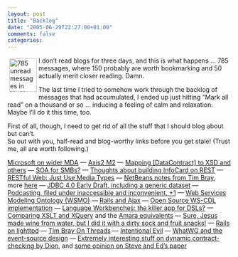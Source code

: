 ```yaml
---
layout: post
title: "Backlog"
date: "2005-06-29T22:27:00+01:00"
comments: false
categories: 
---
```


<p><img title="785 unread messages in NetNewsWire" src="/blog/st/images/nnw-785.jpg" border="0" vspace="4" align="left" height="75" hspace="4" alt="785 unread messages in NetNewsWire" width="62" /></p>

<p>I don&#8217;t read blogs for three days, and this is what happens &#8230; 785 messages, where 150 probably are worth bookmarking and 50 actually merit closer reading. Damn.</p>

<p>The last time I tried to somehow work through the backlog of messages that had accumulated, I ended up just hitting &#8220;Mark all read&#8221; on a thousand or so &#8230; inducing a feeling of calm and relaxation. Maybe I&#8217;ll do it this time, too.</p>

<p>First of all, though, I need to get rid of all the stuff that I should blog about but can&#8217;t.
<br style="clear: both" />
So out with you, half-read and blog-worthy links before you get stale! (Trust me, all are worth following.)</p>

<p><a href="http://thebootstrap.blogspot.com/2005/05/microsoft-on-wider-mda.html">Microsoft on wider MDA</a> &#8212; <a href="http://www.bloglines.com/blog/sanjiva?id=56">Axis2 M2</a> &#8212; <a href="http://www.douglasp.com/PermaLink.aspx?guid=01095547-b7f1-4e1d-8c4e-31038296f164">Mapping [DataContract] to XSD and others</a> &#8212; <a href="http://www.coactus.com/blog/2005/06/soa-for-smbs/">SOA for SMBs?</a> &#8212; <a href="http://www.windley.com/archives/2005/06/some_thoughts_a.shtml">Thoughts about building InfoCard on REST</a> &#8212; <a href="http://www.windley.com/archives/2005/06/some_thoughts_a.shtml">RESTful Web: Just Use Media Types</a> &#8212; <a href="http://www.tbray.org/ongoing/When/200x/2005/06/09/NB-Notes">NetBeans notes from Tim Bray</a>, more <a href="http://www.tbray.org/ongoing/When/200x/2005/06/26/NetBeans-Day">here</a> &#8212; <a href="http://www.theserverside.com/news/thread.tss?thread_id=34465">JDBC 4.0 Early Draft, including a generic dataset</a> &#8212; <a href="http://fishbowl.pastiche.org/2005/06/08/podcasting_in_a_nutshell">Podcasting, filed under inaccessible and inconvenient, +1</a> &#8212; <a href="http://xml.coverpages.org/ni2005-06-16-a.html">Web Services Modeling Ontology (WSMO)</a> &#8212; <a href="http://fishbowl.pastiche.org/2005/06/08/podcasting_in_a_nutshell">Rails and Ajax</a> &#8212; <a href="http://fishbowl.pastiche.org/2005/06/08/podcasting_in_a_nutshell">Open Source WS-CDL implementation</a> &#8212; <a href="http://martinfowler.com/articles/languageWorkbench.html">Language Workbenches: the killer app for DSLs?</a> &#8212; <a href="http://idealliance.org/proceedings/xtech05/papers/02-03-01/">Comparing XSLT and XQuery</a> and the <a href="http://copia.ogbuji.net/blog/2005-06-12/Amara_equi.html">Amara equivalents</a> &#8212; <a href="http://www.thesneeze.com/mt-archives/000373.php">Sure, Jesus made wine from water, but I did it with a dirty sock and fruit snacks!</a> &#8212; <a href="http://blog.x180.net/2005/06/rails_on_lightt.html">Rails on lighttpd</a> &#8212; <a href="http://www.tbray.org/ongoing/When/200x/2005/06/12/Threads">Tim Bray On Threads</a> &#8212; <a href="http://www.aaronsw.com/weblog/intentionalevil.de">Intentional Evil</a> &#8212; <a href="http://www.whatwg.org/">WhatWG and the event-source design</a> &#8212; <a href="http://hinchcliffe.org/archive/2005/06/13/311.aspx">Extremely interesting stuff on dynamic contract-checking by Dion</a>, and <a href="http://hinchcliffe.org/archive/2005/06/21/403.aspx">some opinion on Steve and Ed&#8217;s paper</a></p>



